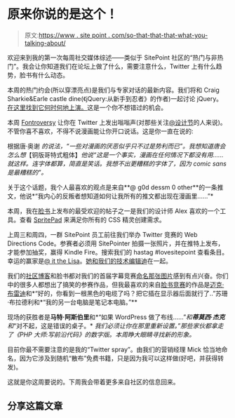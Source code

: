 # 原来你说的是这个！

> 原文:[https://www . site point . com/so-that-that-that-what-you-talking-about/](https://www.sitepoint.com/so-thats-what-youre-talking-about/)

欢迎来到我的第一次每周社交媒体综述——类似于 SitePoint 社区的“热门与非热门”。我会让你知道我们在论坛上做了什么，需要注意什么，Twitter 上有什么趋势，脸书有什么动态。

本周的热门约会(所以穿漂亮点)是我们与专家对话的最新内容。我们将和 Craig Sharkie&Earle castle dine(《jQuery:从新手到忍者》的作者)一起讨论 jQuery。[在这里找到它何时何地上演。](https://www.sitepoint.com/forums/showthread.php?854581-FREE-Talk-jQuery-With-The-Experts&p=5120730#post5120730 "Talk jQuery")这是一个你不想错过的机会。

本周 [Fontroversy](https://www.sitepoint.com/the-blackletter-typeface-a-long-and-colored-history/ "Fontroversy") 让你在 Twitter 上发出嗡嗡声(对那些关注[@设计节](http://twitter.com/#!/designfestival "Design Festival on Twitter")的人来说)。不管你喜不喜欢，不得不说漫画能让你开口说话。这是你一直在说的:

根据唐·奥谢 *的说法，“一些对漫画的厌恶似乎只不过是势利而已”。*我想知道唐会怎么想**【铜版哥特式粗体】**他说*“这是一个事实，漫画在任何情况下都没有用……就这样。连字体都算，简直是笑话。我想不出更糟糕的字体了，因为 comic sans 是最糟糕的”。*

关于这个话题，我个人最喜欢的观点是来自**@ g0d dessm 0 other**的一条推文，他说*“我内心的反叛者想知道如何让我所有的推文都出现在漫画里……”*

本周，我在[脸书](http://www.facebook.com/sitepoint "SitePoint on Facebook")上发布的最受欢迎的帖子之一是我们的设计师 Alex 喜欢的一个工具。查看 [SpritePad](http://wearekiss.com/spritepad "Spritepad") 来满足你所有的 CSS 精灵创建需求。

上周三和周四，一群 SitePoint 员工前往我们举办 Twitter 竞赛的 Web Directions Code。参赛者必须用 SitePointer 拍摄一张照片，并在推特上发布，才能参加抽奖，赢得 Kindle Fire。搜索我们的 hastag #lovesitepoint 查看条目。幸运的赢家是[@ it the Lisa](https://twitter.com/#!/itsthelisa "It's The Lisa on Twitter")。[她和我们的技术编辑迪](http://yfrog.com/mnnp2quj "Lisa and Di at WDC")在一起。

我们的[社区博客](https://www.sitepoint.com/category/community/ "Community Blog")和脸书都对我们的首届字幕竞赛[命名那张图片](https://www.sitepoint.com/name-that-pic/ "Name that Pic")感到有点兴奋。你们中的很多人都想出了搞笑的参赛作品，但我最喜欢的来自[脸书竞赛](https://www.facebook.com/photo.php?fbid=10151175030038712&set=a.178852413711.158463.119345668711&type=1&theater "Caption comp on Facebok")的作品是[迈克·布雷迪](https://www.facebook.com/mikeybrady)和*“好的，你看到一根黑色的电缆了吗？把它插在显示器后面就行了..”苏珊·布拉德利和*“我的另一台电脑是笔记本电脑。”**

现场的获胜者是**马特·阿斯伯里**和*“如果 WordPress 做了布线……”*和**蒂莫西·杰克**和*“对不起，这是错误的桌子。* *我们必须让你在那里重新设置。”那些家伙都拿走了《PHP 大师:写前沿代码》的数字版。本周睁大眼睛寻找新的形象。*

目前你最不需要注意的是我的“Twitter spray”。由我们的营销经理 Mick 恰当地命名，因为它涉及到随机“散布”免费书籍，只是因为我可以这样做(好吧，并获得转发)。

这就是你这周要说的。下周我会带着更多来自社区的信息回来。

## 分享这篇文章
